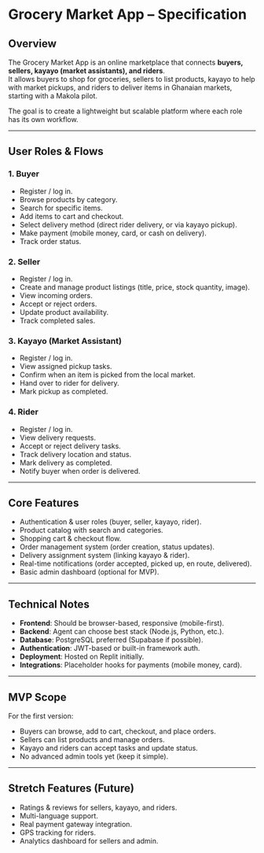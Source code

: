 # Grocery Market App – Specification

## Overview
The Grocery Market App is an online marketplace that connects **buyers, sellers, kayayo (market assistants), and riders**.  
It allows buyers to shop for groceries, sellers to list products, kayayo to help with market pickups, and riders to deliver items in Ghanaian markets, starting with a Makola pilot.  

The goal is to create a lightweight but scalable platform where each role has its own workflow.

---

## User Roles & Flows

### 1. Buyer
- Register / log in.
- Browse products by category.
- Search for specific items.
- Add items to cart and checkout.
- Select delivery method (direct rider delivery, or via kayayo pickup).
- Make payment (mobile money, card, or cash on delivery).
- Track order status.

### 2. Seller
- Register / log in.
- Create and manage product listings (title, price, stock quantity, image).
- View incoming orders.
- Accept or reject orders.
- Update product availability.
- Track completed sales.

### 3. Kayayo (Market Assistant)
- Register / log in.
- View assigned pickup tasks.
- Confirm when an item is picked from the local market.
- Hand over to rider for delivery.
- Mark pickup as completed.

### 4. Rider
- Register / log in.
- View delivery requests.
- Accept or reject delivery tasks.
- Track delivery location and status.
- Mark delivery as completed.
- Notify buyer when order is delivered.

---

## Core Features
- Authentication & user roles (buyer, seller, kayayo, rider).
- Product catalog with search and categories.
- Shopping cart & checkout flow.
- Order management system (order creation, status updates).
- Delivery assignment system (linking kayayo & rider).
- Real-time notifications (order accepted, picked up, en route, delivered).
- Basic admin dashboard (optional for MVP).

---

## Technical Notes
- **Frontend**: Should be browser-based, responsive (mobile-first).
- **Backend**: Agent can choose best stack (Node.js, Python, etc.).
- **Database**: PostgreSQL preferred (Supabase if possible).
- **Authentication**: JWT-based or built-in framework auth.
- **Deployment**: Hosted on Replit initially.
- **Integrations**: Placeholder hooks for payments (mobile money, card).

---

## MVP Scope
For the first version:
- Buyers can browse, add to cart, checkout, and place orders.
- Sellers can list products and manage orders.
- Kayayo and riders can accept tasks and update status.
- No advanced admin tools yet (keep it simple).

---

## Stretch Features (Future)
- Ratings & reviews for sellers, kayayo, and riders.
- Multi-language support.
- Real payment gateway integration.
- GPS tracking for riders.
- Analytics dashboard for sellers and admin.
